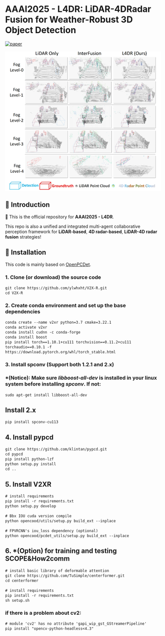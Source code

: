 # AAAI2025 - L4DR: LiDAR-4DRadar Fusion for Weather-Robust 3D Object Detection
[![paper](https://img.shields.io/badge/arXiv-Paper-<COLOR>.svg)](https://arxiv.org/abs/2411.08402)
<div align="center">
  <img src="images/vis.png" width="600"/>
</div>


## :balloon: Introduction
:wave: This is the official repository for **AAAI2025 - L4DR**. 

This repo is also a unified and integrated multi-agent collaborative perception framework for **LiDAR-based**, **4D radar-based**, **LiDAR-4D radar fusion** strategies!

## :balloon: Installation

This code is mainly based on [OpenPCDet](https://github.com/open-mmlab/OpenPCDet). 

### 1. Clone (or download) the source code 
```
git clone https://github.com/ylwhxht/V2X-R.git
cd V2X-R
```
 
### 2. Create conda environment and set up the base dependencies
```
conda create --name v2xr python=3.7 cmake=3.22.1
conda activate v2xr
conda install cudnn -c conda-forge
conda install boost
pip install torch==1.10.1+cu111 torchvision==0.11.2+cu111 torchaudio==0.10.1 -f https://download.pytorch.org/whl/torch_stable.html
```

### 3. Install spconv (Support both 1.2.1 and 2.x)

### *(Notice): Make sure *libboost-all-dev* is installed in your linux system before installing *spconv*. If not:
```
sudo apt-get install libboost-all-dev
```

## Install 2.x
```
pip install spconv-cu113
```

## 4. Install pypcd
```
git clone https://github.com/klintan/pypcd.git
cd pypcd
pip install python-lzf
python setup.py install
cd ..
```

## 5. Install V2XR
```
# install requirements
pip install -r requirements.txt
python setup.py develop

# Bbx IOU cuda version compile
python opencood/utils/setup.py build_ext --inplace

# FPVRCNN's iou_loss dependency (optional)
python opencood/pcdet_utils/setup.py build_ext --inplace
```

## 6. *(Option) for training and testing SCOPE&How2comm
```
# install basic library of deformable attention
git clone https://github.com/TuSimple/centerformer.git
cd centerformer

# install requirements
pip install -r requirements.txt
sh setup.sh
```

### if there is a problem about cv2:
```
# module 'cv2' has no attribute 'gapi_wip_gst_GStreamerPipeline'
pip install "opencv-python-headless<4.3"
```

